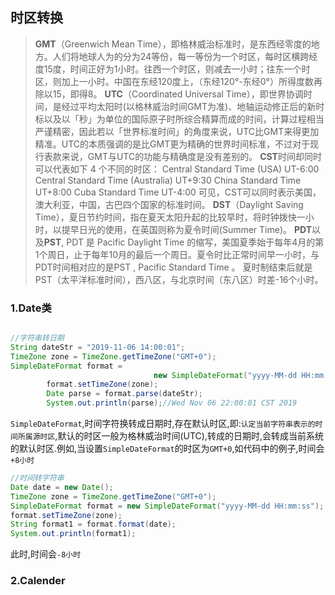 ## 时区转换

> **GMT**（Greenwich Mean Time），即格林威治标准时，是东西经零度的地方。人们将地球人为的分为24等份，每一等份为一个时区，每时区横跨经度15度，时间正好为1小时。往西一个时区，则减去一小时；往东一个时区，则加上一小时。中国在东经120度上，（东经120°-东经0°）所得度数再除以15，即得8。
> **UTC**（Coordinated Universal Time），即世界协调时间，是经过平均太阳时(以格林威治时间GMT为准)、地轴运动修正后的新时标以及以「秒」为单位的国际原子时所综合精算而成的时间，计算过程相当严谨精密，因此若以「世界标准时间」的角度来说，UTC比GMT来得更加精准。UTC的本质强调的是比GMT更为精确的世界时间标准，不过对于现行表款来说，GMT与UTC的功能与精确度是没有差别的。
> **CST**时间却同时可以代表如下 4 个不同的时区：
> Central Standard Time (USA) UT-6:00
> Central Standard Time (Australia) UT+9:30
> China Standard Time UT+8:00
> Cuba Standard Time UT-4:00
> 可见，CST可以同时表示美国，澳大利亚，中国，古巴四个国家的标准时间。
> **DST**（Daylight Saving Time），夏日节约时间，指在夏天太阳升起的比较早时，将时钟拨快一小时，以提早日光的使用，在英国则称为夏令时间(Summer Time)。
> **PDT**以及**PST**, PDT 是 Pacific Daylight Time 的缩写，美国夏季始于每年4月的第1个周日，止于每年10月的最后一个周日。夏令时比正常时间早一小时，与PDT时间相对应的是PST , Pacific Standard Time 。 夏时制结束后就是PST（太平洋标准时间），西八区，与北京时间（东八区）时差-16个小时。

### 1.Date类

```Java

//字符串转日期
String dateStr = "2019-11-06 14:00:01";
TimeZone zone = TimeZone.getTimeZone("GMT+0");
SimpleDateFormat format = 
  								new SimpleDateFormat("yyyy-MM-dd HH:mm:ss");
        format.setTimeZone(zone);
        Date parse = format.parse(dateStr);
        System.out.println(parse);//Wed Nov 06 22:00:01 CST 2019

```

`SimpleDateFormat`,时间字符换转成日期时,存在默认时区,即:`认定当前字符串表示的时间所属源时区`,默认的时区一般为格林威治时间(UTC),转成的日期时,会转成当前系统的默认时区.例如,当设置`SimpleDateFormat`的时区为`GMT+0`,如代码中的例子,时间会`+8小时`

```java
//时间转字符串
Date date = new Date();
TimeZone zone = TimeZone.getTimeZone("GMT+0");
SimpleDateFormat format = new SimpleDateFormat("yyyy-MM-dd HH:mm:ss");
format.setTimeZone(zone);
String format1 = format.format(date);
System.out.println(format1);
```

此时,时间会`-8小时`

### 2.Calender